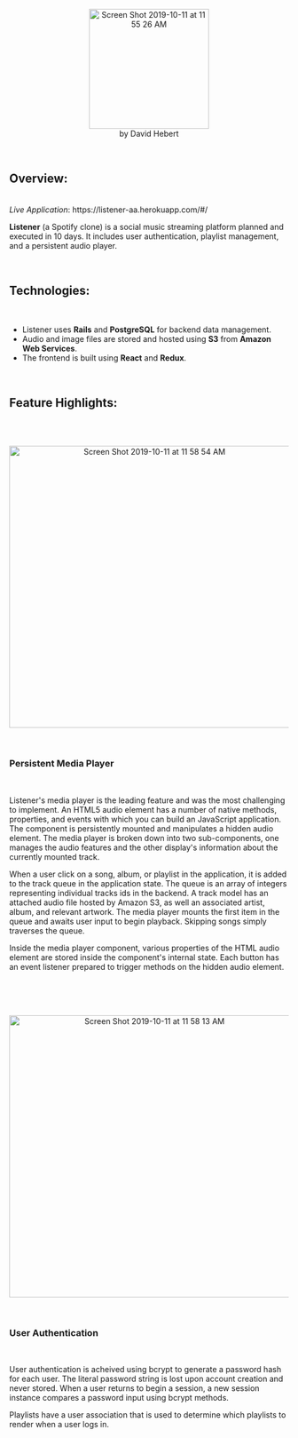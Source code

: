 <p align="center">
<img width="216" alt="Screen Shot 2019-10-11 at 11 55 26 AM" src="https://user-images.githubusercontent.com/52796844/66666182-1f4fac80-ec1e-11e9-9bd0-27ef5e31f9c7.png">
<br>
by David Hebert
</p>
  
<br>

## Overview:
<br>
<em>Live Application</em>: https://listener-aa.herokuapp.com/#/

<br>

<strong>Listener</strong> (a Spotify clone) is a social music streaming platform planned and executed in 10 days.
It includes user authentication, playlist management, and a persistent audio player.

<br>


## Technologies:
<br>

* Listener uses **Rails** and **PostgreSQL** for backend data management. 
* Audio and image files are stored and hosted using **S3** from **Amazon Web Services**. 
* The frontend is built using **React** and **Redux**.

<br>


## Feature Highlights:

<br>
<br>


<p align="center">
<img width="508" alt="Screen Shot 2019-10-11 at 11 58 54 AM" src="https://user-images.githubusercontent.com/52796844/66666417-92592300-ec1e-11e9-9753-7f9577d9fcf1.png">
</p>
  
<br>
  
### Persistent Media Player

<br>

Listener's media player is the leading feature and was the most challenging to implement. An HTML5 audio element has a number of native methods, properties, and events with which you can build an JavaScript application. The component is persistently mounted and manipulates a hidden audio element. The media player is broken down into two sub-components, one manages the audio features and the other display's information about the currently mounted track.

When a user click on a song, album, or playlist in the application, it is added to the track queue in the application state. The queue is an array of integers representing individual tracks ids in the backend. A track model has an attached audio file hosted by Amazon S3, as well an associated artist, album, and relevant artwork. The media player mounts the first item in the queue and awaits user input to begin playback. Skipping songs simply traverses the queue.

Inside the media player component, various properties of the HTML audio element are stored inside the component's internal state. Each button has an event listener prepared to trigger methods on the hidden audio element.

<br>
<br>
<br>

<p align="center">
<img width="508" alt="Screen Shot 2019-10-11 at 11 58 13 AM" src="https://user-images.githubusercontent.com/52796844/66666425-984f0400-ec1e-11e9-9acd-7e2d45768852.png">
</p>
<br>
  
 ### User Authentication
 
<br>

User authentication is acheived using bcrypt to generate a password hash for each user. The literal password string is lost upon account creation and never stored. When a user returns to begin a session, a new session instance compares a password input using bcrypt methods. 

Playlists have a user association that is used to determine which playlists to render when a user logs in. 
